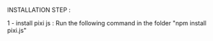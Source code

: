 INSTALLATION STEP :

1 - install pixi js :
    Run the following command in the folder
    "npm install pixi.js"